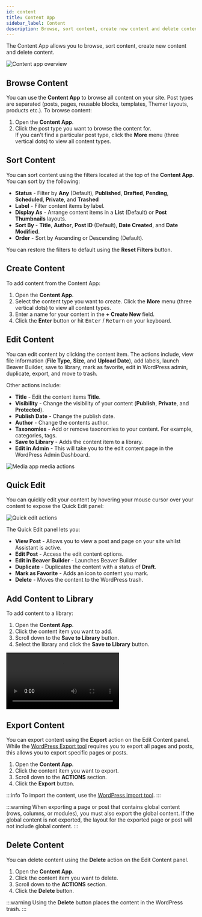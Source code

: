 ```yaml
---
id: content
title: Content App
sidebar_label: Content
description: Browse, sort content, create new content and delete content.
---
```


The Content App allows you to browse, sort content, create new content and delete content.

![Content app overview](/img/assistant/apps--apps-content--1.jpg)

## Browse Content

You can use the **Content App** to browse all content on your site. Post types are separated (posts, pages, reusable blocks, templates, Themer layouts, products etc.). To browse content:

1. Open the **Content App**.
2. Click the post type you want to browse the content for.  
  If you can't find a particular post type, click the **More** menu (three vertical dots) to view all content types.

## Sort Content

You can sort content using the filters located at the top of the **Content App**. You can sort by the following:

* **Status** - Filter by **Any** (Default), **Published**, **Drafted**, **Pending**, **Scheduled**, **Private**, and **Trashed**
* **Label** - Filter content items by label.
* **Display As** - Arrange content items in a **List** (Default) or **Post Thumbnails** layouts.
* **Sort By** - **Title**, **Author**, **Post ID** (Default), **Date Created**, and **Date Modified**.
* **Order** - Sort by Ascending or Descending (Default).

You can restore the filters to default using the **Reset Filters** button.

## Create Content

To add content from the Content App:

1. Open the **Content App**.
2. Select the content type you want to create. Click the **More** menu (three vertical dots) to view all content types.
3. Enter a name for your content in the **+ Create New** field.  
4. Click the **Enter** button or hit <kbd>Enter</kbd> / <kbd>Return</kbd> on your keyboard.

## Edit Content

You can edit content by clicking the content item. The actions include, view file information (**File Type**, **Size**, and **Upload Date**), add labels, launch Beaver Builder, save to library, mark as favorite, edit in WordPress admin, duplicate, export, and move to trash.

Other actions include:

* **Title** - Edit the content items **Title**.
* **Visibility** - Change the visibility of your content (**Publish**, **Private**, and **Protected**).
* **Publish Date** - Change the publish date.
* **Author** - Change the contents author.
* **Taxonomies** - Add or remove taxonomies to your content. For example, categories, tags.
* **Save to Library** - Adds the content item to a library.
* **Edit in Admin** - This will take you to the edit content page in the WordPress Admin Dashboard.

![Media app media actions](/img/assistant/apps--apps-media--2.jpg)

## Quick Edit

You can quickly edit your content by hovering your mouse cursor over your content to expose the Quick Edit panel:

![Quick edit actions](/img/assistant/apps--apps-media--3.jpg)

The Quick Edit panel lets you:

* **View Post** - Allows you to view a post and page on your site whilst Assistant is active.
* **Edit Post** - Access the edit content options.
* **Edit in Beaver Builder** - Launches Beaver Builder 
* **Duplicate** - Duplicates the content with a status of **Draft**.
* **Mark as Favorite** - Adds an icon to content you mark. 
* **Delete** - Moves the content to the WordPress trash.

## Add Content to Library

To add content to a library:

1. Open the **Content App**.
2. Click the content item you want to add.
3. Scroll down to the **Save to Library** button.
4. Select the library and click the **Save to Library** button.

<video autoPlay loop>
<source src="/video/assistant/libraries--add-assets-content-app.mp4" type="video/mp4" />
<source src="/video/assistant/libraries--add-assets-content-app.webm" type="video/webm" />
</video>

## Export Content

You can export content using the **Export** action on the Edit Content panel. While the [WordPress Export tool](https://wordpress.org/support/article/tools-export-screen/) requires you to export all pages and posts, this allows you to export specific pages or posts.

1. Open the **Content App**.
2. Click the content item you want to export.
3. Scroll down to the **ACTIONS** section.
4. Click the **Export** button.

:::info
To import the content, use the [WordPress Import tool](https://wordpress.org/support/article/importing-content/).
:::

:::warning
When exporting a page or post that contains global content (rows, columns, or modules), you must also export the global content. If the global content is not exported, the layout for the exported page or post will not include global content.
:::

## Delete Content

You can delete content using the **Delete** action on the Edit Content panel.

1. Open the **Content App**.
2. Click the content item you want to delete.
3. Scroll down to the **ACTIONS** section.
4. Click the **Delete** button.

:::warning
Using the **Delete** button places the content in the WordPress trash.
:::
